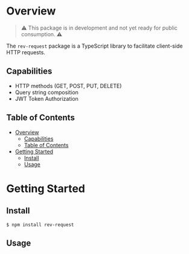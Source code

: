 # Overview

> ⚠️ This package is in development and not yet ready for public consumption. ⚠️

The `rev-request` package is a TypeScript library to facilitate client-side HTTP requests.  

## Capabilities

- HTTP methods (GET, POST, PUT, DELETE)
- Query string composition
- JWT Token Authorization

## Table of Contents
- [Overview](#overview)
  - [Capabilities](#capabilities)
  - [Table of Contents](#table-of-contents)
- [Getting Started](#getting-started)
  - [Install](#install)
  - [Usage](#usage)

# Getting Started

## Install
```
$ npm install rev-request
```

## Usage
